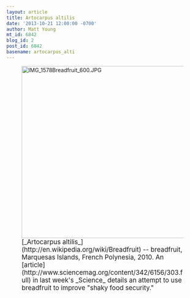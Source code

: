 ```yaml
---
layout: article
title: Artocarpus altilis
date: '2013-10-21 12:00:00 -0700'
author: Matt Young
mt_id: 6842
blog_id: 2
post_id: 6842
basename: artocarpus_alti
---
```

<figure>
<img src="http://pandasthumb.org/IMG_1578Breadfruit_600.JPG" alt="IMG_1578Breadfruit_600.JPG" width="600" height="450" />
<figcaption markdown="span">
<big>[_Artocarpus altilis_](http://en.wikipedia.org/wiki/Breadfruit) -- breadfruit, Marquesas Islands, French Polynesia, 2010.  An [article](http://www.sciencemag.org/content/342/6156/303.full) in last week's _Science_ details an attempt to use breadfruit to improve "shaky food security."</big>

</figcaption>
</figure>
